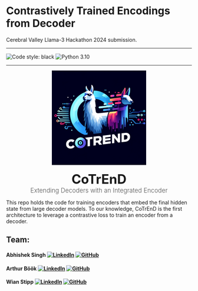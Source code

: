 # Contrastively Trained Encodings from Decoder
Cerebral Valley Llama-3 Hackathon 2024 submission.

---
![Code style: black](https://img.shields.io/badge/code%20style-black-000000.svg)
![Python 3.10](https://img.shields.io/badge/python-3.10-blue.svg)

---
<p align="center">
    <a href="#readme">
        <img alt="CoTrEnD Logo" src="clapt/clapt_rag/static/cotrend.webp" style="height: 256px;">
    </a>
</p>
<h1 align="center" style="font-size: 2.5em; margin: 0; padding: 0;">CoTrEnD</h1>
<p align="center" style="font-size: 1.2em; font-weight: 300; color: #555; margin: 0;">
    Extending Decoders with an Integrated Encoder
</p>

This repo holds the code for training encoders that embed the final hidden state from large decoder models. To our knowledge, CoTrEnD is the first architecture to leverage a contrastive loss to train an encoder from a decoder.

## Team:
#### Abhishek Singh [![LinkedIn](https://img.shields.io/badge/-LinkedIn-blue?style=flat-square&logo=linkedin)](https://www.linkedin.com/in/abhisheksingh-7/) [![GitHub](https://img.shields.io/badge/-GitHub-black?style=flat-square&logo=github)](https://github.com/abhisheksingh-7)

#### Arthur Böök [![LinkedIn](https://img.shields.io/badge/-LinkedIn-blue?style=flat-square&logo=linkedin)](https://www.linkedin.com/in/arthurbook/) [![GitHub](https://img.shields.io/badge/-GitHub-black?style=flat-square&logo=github)](https://github.com/ArthurBook)

#### Wian Stipp  [![LinkedIn](https://img.shields.io/badge/-LinkedIn-blue?style=flat-square&logo=linkedin)](https://www.linkedin.com/in/wian-stipp/) [![GitHub](https://img.shields.io/badge/-GitHub-black?style=flat-square&logo=github)](https://github.com/WianStipp)
